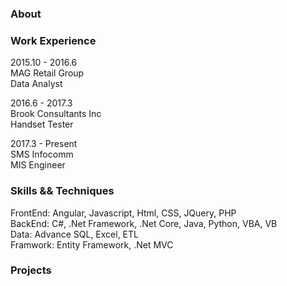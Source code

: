 ### About

### Work Experience
2015.10 - 2016.6<br/>
MAG Retail Group<br/>
Data Analyst<br/>

2016.6 - 2017.3<br/>
Brook Consultants Inc<br/>
Handset Tester<br/>

2017.3 - Present<br/>
SMS Infocomm<br/>
MIS Engineer<br/>

### Skills && Techniques
FrontEnd: Angular, Javascript, Html, CSS, JQuery, PHP<br/>
BackEnd: C#, .Net Framework, .Net Core, Java, Python, VBA, VB<br/>
Data: Advance SQL, Excel, ETL<br/>
Framwork: Entity Framework, .Net MVC<br/>

### Projects
